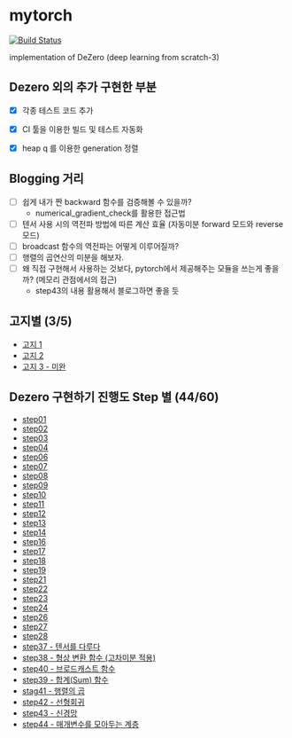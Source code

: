# mytorch

[![Build Status](https://travis-ci.com/choiking10/mytorch.svg?branch=main)](https://travis-ci.com/choiking10/mytorch)

implementation of DeZero (deep learning from scratch-3)


## Dezero 외의 추가 구현한 부분
 - [x] 각종 테스트 코드 추가  
 - [x] CI 툴을 이용한 빌드 및 테스트 자동화  
 - [x] heap q 를 이용한 generation 정렬  


## Blogging 거리
 - [ ] 쉽게 내가 짠 backward 함수를 검증해볼 수 있을까? 
   - numerical_gradient_check를 활용한 접근법
 - [ ] 텐서 사용 시의 역전파 방법에 따른 계산 효율 (자동미분 forward 모드와 reverse 모드)
 - [ ] broadcast 함수의 역전파는 어떻게 이루어질까?
 - [ ] 행렬의 곱연산의 미분을 해보자.  
 - [ ] 왜 직접 구현해서 사용하는 것보다, pytorch에서 제공해주는 모듈을 쓰는게 좋을까? (메모리 관점에서의 접근)
   - step43의 내용 활용해서 블로그하면 좋을 듯


## 고지별 (3/5)
  - [고지 1](https://github.com/choiking10/mytorch/tree/chapter1)
  - [고지 2](https://github.com/choiking10/mytorch/tree/chapter2)
  - [고지 3 - 미완](https://github.com/choiking10/mytorch/tree/chapter3-incompletion)

## Dezero 구현하기 진행도 Step 별 (44/60)
  - [step01](https://github.com/choiking10/mytorch/tree/step01)
  - [step02](https://github.com/choiking10/mytorch/tree/step02)
  - [step03](https://github.com/choiking10/mytorch/tree/step03)
  - [step04](https://github.com/choiking10/mytorch/tree/step04)
  - [step06](https://github.com/choiking10/mytorch/tree/step06)
  - [step07](https://github.com/choiking10/mytorch/tree/step07)
  - [step08](https://github.com/choiking10/mytorch/tree/step08)
  - [step09](https://github.com/choiking10/mytorch/tree/step09)
  - [step10](https://github.com/choiking10/mytorch/tree/step10)
  - [step11](https://github.com/choiking10/mytorch/tree/step11)
  - [step12](https://github.com/choiking10/mytorch/tree/step12)
  - [step13](https://github.com/choiking10/mytorch/tree/step13)
  - [step14](https://github.com/choiking10/mytorch/tree/step14)
  - [step16](https://github.com/choiking10/mytorch/tree/step16)
  - [step17](https://github.com/choiking10/mytorch/tree/step17)
  - [step18](https://github.com/choiking10/mytorch/tree/step18)
  - [step19](https://github.com/choiking10/mytorch/tree/step19)
  - [step21](https://github.com/choiking10/mytorch/tree/step21)
  - [step22](https://github.com/choiking10/mytorch/tree/step22)
  - [step23](https://github.com/choiking10/mytorch/tree/step23)
  - [step24](https://github.com/choiking10/mytorch/tree/step24)
  - [step26](https://github.com/choiking10/mytorch/tree/step26)
  - [step27](https://github.com/choiking10/mytorch/tree/step27)
  - [step28](https://github.com/choiking10/mytorch/tree/step28)
  - [step37 - 텐서를 다루다](https://github.com/choiking10/mytorch/tree/step37)
  - [step38 - 형상 변환 함수 (고차미분 적용)](https://github.com/choiking10/mytorch/tree/step38)
  - [step40 - 브로드캐스트 함수](https://github.com/choiking10/mytorch/tree/step40)
  - [step39 - 합계(Sum) 함수](https://github.com/choiking10/mytorch/tree/step39)
  - [stag41 - 행렬의 곱](https://github.com/choiking10/mytorch/tree/step41)
  - [step42 - 선형회귀](https://github.com/choiking10/mytorch/tree/step42)
  - [step43 - 신경망](https://github.com/choiking10/mytorch/tree/step43)
  - [step44 - 매개변수를 모아두는 계층](https://github.com/choiking10/mytorch/tree/step44)
